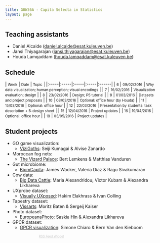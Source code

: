 ```yaml
---
title: G0W36A - Capita Selecta in Statistics
layout: page
---
```

## Teaching assistants
* Daniel Alcaide (daniel.alcaide@esat.kuleuven.be)
* Jansi Thiyagarajan (jansi.thiyagarajan@esat.kuleuven.be)
* Houda Lamqaddam (houda.lamqaddam@esat.kuleuven.be)


## Schedule

| <small>Week</small> | <small>Date</small> | <small>Topic</small> |
|:-----|:-----|:-----|:-----|:------|
| <small>6</small> | <small>09/02/2016</small> | <small>Why data visualization; human perception; visual encodings</small> |
| <small>7</small> | <small>16/02/2016</small> | <small>Visualization evaluation; design</small> |
| <small>8</small> | <small>23/02/2016</small> | <small>Design; P5 tutorial</small> |
| <small>9</small> | <small>01/03/2016</small> | <small>Datasets and project proposals</small> |
| <small>10</small> | <small>08/03/2016</small> | <small>Optional: office hour (by Houda)</small> |
| <small>11</small> | <small>15/03/2016</small> | <small>Optional: office hour</small> |
| <small>12</small> | <small>22/03/2016</small> | <small>Presentation by students: task description + 5-design sheet</small> |
| <small>15</small> | <small>12/04/2016</small> | <small>Project updates</small> |
| <small>16</small> | <small>19/04/2016</small> | <small>Optional: office hour</small> |
| <small>18</small> | <small>03/05/2016</small> | <small>Project updates</small> |

## Student projects
* GO game visualization:
  * [ViziGoths](https://vizigothsproject.wordpress.com/): Seiji Kumagai & Alvise Zanardo
* Moroccan fog nets:
  * [The Vizard Palace](https://thevizardspalace.wordpress.com/): Bert Lemkens & Matthias Vanduren
* Gut microbiome:
  * [BiomCapita](https://biomcapita.wordpress.com/): James Wacker, Valeria Diaz & Ragu Sivakumaran
* Cow data:
  * [Big Data Cattle](https://bigdatacattle.wordpress.com/): Maria Alexandridou, Victor Kubam & Alexandra Likhareva
* UXprobe dataset:
  * [Visually UXposed](https://vuxposed.wordpress.com/): Hakim Elakhrass & Ivan Colling
* Tapestry dataset:
  * [Vissarts](http://vissarts.wordpress.com): Moritz Baten & Sergeij Kaiser
* Photo dataset:
  * [EuropeanaPhoto](http://europeanaphoto.blogspot.be/): Saskia Hin & Alexandra Likhareva
* GPCR dataset:
  * [GPCR visualization](https://gpcrvisualisation.wordpress.com/): Simone Chiaro & Bern Van den Kieboom

<!-- start feedwind code --><script type="text/javascript">document.write('\x3Cscript type="text/javascript" src="' + ('https:' == document.location.protocol ? 'https://' : 'http://') + 'feed.mikle.com/js/rssmikle.js">\x3C/script>');</script><script type="text/javascript">(function() {var params = {rssmikle_url: "gcal://saaientist.blogspot.com",rssmikle_frame_width: "300",rssmikle_frame_height: "400",frame_height_by_article: "0",rssmikle_target: "_blank",rssmikle_font: "Arial, Helvetica, sans-serif",rssmikle_font_size: "12",rssmikle_border: "off",responsive: "off",rssmikle_css_url: "",text_align: "left",text_align2: "left",corner: "off",scrollbar: "on",autoscroll: "on",scrolldirection: "up",scrollstep: "3",mcspeed: "20",sort: "Off",rssmikle_title: "on",rssmikle_title_sentence: "",rssmikle_title_link: "",rssmikle_title_bgcolor: "#0066FF",rssmikle_title_color: "#FFFFFF",rssmikle_title_bgimage: "",rssmikle_item_bgcolor: "#FFFFFF",rssmikle_item_bgimage: "",rssmikle_item_title_length: "55",rssmikle_item_title_color: "#0066FF",rssmikle_item_border_bottom: "on",rssmikle_item_description: "on",item_link: "off",rssmikle_item_description_length: "150",rssmikle_item_description_color: "#666666",rssmikle_item_date: "gl1",rssmikle_timezone: "Etc/GMT",datetime_format: "%b %e, %Y %l:%M %p",item_description_style: "text+tn",item_thumbnail: "full",item_thumbnail_selection: "auto",article_num: "15",rssmikle_item_podcast: "off",keyword_inc: "",keyword_exc: ""};feedwind_show_widget_iframe(params);})();</script><div style="font-size:10px; text-align:center; width:300px;"><a href="http://feed.mikle.com/" target="_blank" style="color:#CCCCCC;">RSS Feed Widget</a><!--Please display the above link in your web page according to Terms of Service.--></div><!-- end feedwind code --><!--  end  feedwind code -->
